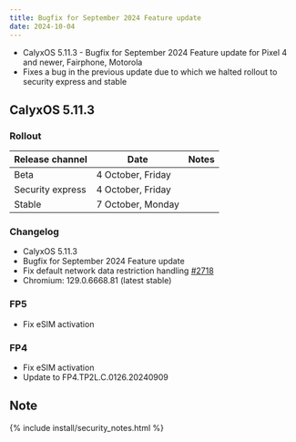 ```yaml
---
title: Bugfix for September 2024 Feature update
date: 2024-10-04
---
```


* CalyxOS 5.11.3 - Bugfix for September 2024 Feature update for Pixel 4 and newer, Fairphone, Motorola
* Fixes a bug in the previous update due to which we halted rollout to security express and stable

## CalyxOS 5.11.3
### Rollout

| Release channel  | Date   | Notes |
| ---------------- | ------ | ------ |
| Beta | 4 October, Friday |  |
| Security express | 4 October, Friday |  |
| Stable | 7 October, Monday | |

### Changelog
* CalyxOS 5.11.3
* Bugfix for September 2024 Feature update
* Fix default network data restriction handling [#2718](https://gitlab.com/CalyxOS/calyxos/-/issues/2718)
* Chromium: 129.0.6668.81 (latest stable)

### FP5
* Fix eSIM activation

### FP4
* Fix eSIM activation
* Update to FP4.TP2L.C.0126.20240909

## Note

{% include install/security_notes.html %}